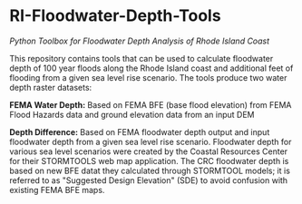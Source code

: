 # RI-Floodwater-Depth-Tools
*Python Toolbox for Floodwater Depth Analysis of Rhode Island Coast*

This repository contains tools that can be used to calculate floodwater depth of 100 year floods along the Rhode Island coast and additional feet of flooding from a given sea level rise scenario. The tools produce two water depth raster datasets:

**FEMA Water Depth:** Based on FEMA BFE (base flood elevation) from FEMA Flood Hazards data and ground elevation data from an input DEM

**Depth Difference:** Based on FEMA floodwater depth output and input floodwater depth from a given sea level rise scenario. Floodwater depth for various sea level scenarios were created by the Coastal Resources Center for their STORMTOOLS web map application. The CRC floodwater depth is based on new BFE datat they calculated through STORMTOOL models; it is referred to as "Suggested Design Elevation" (SDE) to avoid confusion with existing FEMA BFE maps.



